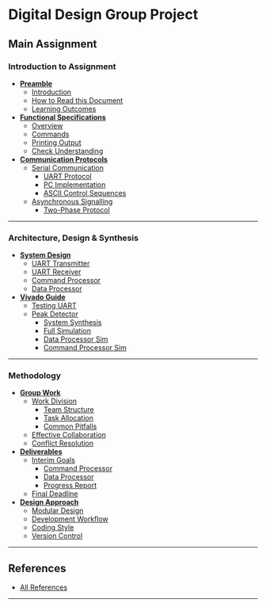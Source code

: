 # Digital Design Group Project 



## Main Assignment

### Introduction to Assignment
- **[Preamble](Document/A2_preamble.md)**
  - [Introduction](#intro)
  - [How to Read this Document](#howToRead)
  - [Learning Outcomes](#ILO)
- **[Functional Specifications](Document/A2_specs.md)**
  - [Overview](#overview)
  - [Commands](#commands)
  - [Printing Output](#print_output)
  - [Check Understanding](#check_understanding)
- **[Communication Protocols](Document/A2_coms.md)**
  - [Serial Communication](#serial_com)
    - [UART Protocol](#uart_overview)
    - [PC Implementation](#uart_PC)
    - [ASCII Control Sequences](#ASCII)
  - [Asynchronous Signalling](#async)
    - [Two-Phase Protocol](#twoPhase)

---

### Architecture, Design & Synthesis
- **[System Design](Document/A2_design.md)**
  - [UART Transmitter](#uart_tx)
  - [UART Receiver](#uart_rx)
  - [Command Processor](#cmd_&_dataProc)
  - [Data Processor](#dataProc_&_dataGen)
- **[Vivado Guide](Document/A2_vivado.md)**
  - [Testing UART](#test_uart)
  - [Peak Detector](#peak_detector)
    - [System Synthesis](#fullSys_synth)
    - [Full Simulation](#fullSys_sim)
    - [Data Processor Sim](#dataProc_sim)
    - [Command Processor Sim](#cmdProc_sim)

---

### Methodology
- **[Group Work](Document/A2_group.md)**
  - [Work Division](#work_division)
    - [Team Structure](#group_division)
    - [Task Allocation](#team_division)
    - [Common Pitfalls](#avoid_division)
  - [Effective Collaboration](#effective_group_work)
  - [Conflict Resolution](#team_difficulties)
- **[Deliverables](Document/A2_deliverables.md)**
  - [Interim Goals](#interim)
    - [Command Processor](#interim_cmd)
    - [Data Processor](#interim_data)
    - [Progress Report](#interim_report)
  - [Final Deadline](#final)
- **[Design Approach](Document/2_design_approach.md)**
  - [Modular Design](#modularity)
  - [Development Workflow](#start)
  - [Coding Style](#codeStyle)
  - [Version Control](#vc)

---

## References
- [All References](Document/A2_refs.md)

---
